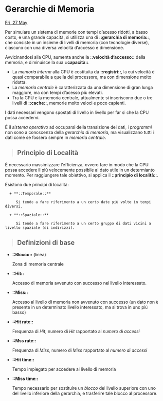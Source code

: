 # Gerarchie di Memoria

[Fri, 27 May](day://2022.05.27)

Per simulare un sistema di memorie con tempi d’acesso ridotti, a basso costo, e una grande capacità, si utilizza una di **::gerarchia di memoria::**, che consiste in un insieme di livelli di memoria (con tecnologie diverse), ciascuno con una diversa velocità d’accesso e dimensione.

Avvicinandosi alla CPU, aumenta anche la **::velocità d’accesso::** della memoria, e diminuisce la sua **::capacità::**.

- La *memoria interna* alla CPU è costituita da **::registri::**, la cui velocità è quasi comparabile a quella del processore, ma con dimensione molto ridotta.
- La *memoria centrale* è caratterizzata da una dimensione di gran lunga maggiore, ma con tempi d’acesso più elevati.
- Tra la CPU e la memoria centrale, attualmente si inseriscono due o tre livelli di **::cache::**, memorie molto veloci e poco capienti.

I dati necessari vengono spostati di livello in livello per far si che la CPU possa accedervi.

È il *sistema operativo* ad occuparsi della transizione dei dati, i *programmi* non sono a conoscenza della *gerarchia di memoria*, ma visualizzano tutti i dati come se fossero sempre in *memoria centrale*.

> ## Principio di Località

   È necessario massimizzare l’efficienza, ovvero fare in modo che la CPU possa accedere il più velocemente possibile al dato utile in un determianto momento. Per raggiungere tale obiettivo, si applica il **::principio di località::**.

   Esistono due principi di località:

      + **::Temporale::**

         Si tende a fare riferimento a un certo date più volte in tempi diversi.

      + **::Spaziale::**

         Si tende a fare riferimento a un certo gruppo di dati vicini a livello spaziale (di indirizzi).

> ## Definizioni di base

   + **::Blocco::** (linea)

      Zona di memoria centrale

   + **::Hit::**

      Accesso di memoria avvenuto con successo nel livello interessato.

   + **::Miss::**

      Accesso al livello di memoria non avvenuto con successo (un dato non è presente in un determinato livello interessato, ma si trova in uno più basso)

   + **::Hit rate::**

      Frequenza di *Hit*, numero di *Hit* rapportato al *numero di accessi*

   + **::Mss rate::**

      Frequenza di *Miss*, numero di *Miss* rapportato al *numero di accessi*

   + **::Hit time::**

      Tempo impiegato per accedere al livello di memoria

   + **::Miss time::**

      Tempo necessario per sostituire un *blocco* del livello superiore con uno del livello inferiore della gerarchia, e trasferire tale blocco al processore.

